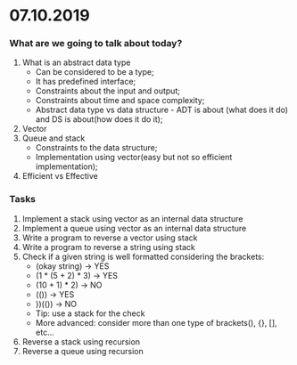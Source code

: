 # 07.10.2019

### What are we going to talk about today?
1. What is an abstract data type
    -   Can be considered to be a type;
    -   It has predefined interface;
    -   Constraints about the input and output;
    -   Constraints about time and space complexity;
    -   Abstract data type vs data structure - ADT is about (what does it do) and DS is about(how does it do it);
2. Vector
3. Queue and stack
   -    Constraints to the data structure;
   -    Implementation using vector(easy but not so efficient implementation);
4. Efficient vs Effective

### Tasks
1. Implement a stack using vector as an internal data structure
2. Implement a queue using vector as an internal data structure
3. Write a program to reverse a vector using stack
4. Write a program to reverse a string using stack
5. Check if a given string is well formatted considering the brackets:
   -    (okay string) -> YES
   -    (1 * (5 + 2) * 3) -> YES
   -    (10 + 1) * 2) -> NO
   -    (()) -> YES
   -    ))(()) -> NO
   -    Tip: use a stack for the check
   - More advanced: consider more than one type of brackets(), {}, [], etc...
6. Reverse a stack using recursion
7. Reverse a queue using recursion
  